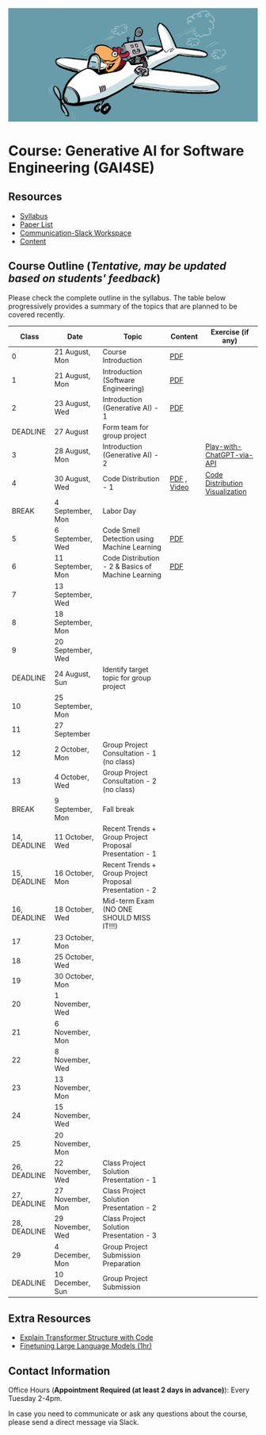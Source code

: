 <img src="imgs/copilot.jpeg" alt="gai4se"/>

# Course: Generative AI for Software Engineering (GAI4SE) 

## Resources

- [Syllabus](https://docs.google.com/document/d/1-bDJAtiA26GAc3YKosVtoSWG8nNJSx-T/edit?usp=sharing&ouid=100772203897969013988&rtpof=true&sd=true)
- [Paper List](https://github.com/gai4se/LLM4SE.git)
- [Communication-Slack Workspace](https://join.slack.com/t/gai4se/shared_invite/zt-21wvrgkyo-YDxaQj7WJyMVq2e7f9XsZg)
- [Content](https://github.com/gai4se/GAI4SE-Course)

## Course Outline (*Tentative, may be updated based on students' feedback*)

Please check the complete outline in the syllabus. The table below progressively provides a summary of the topics that are planned to be covered recently.


| Class | Date         | Topic                               | Content | Exercise (if any) |
| ----- | ------------ | ----------------------------------- | ----- | -------------------------- |
| 0   |      21 August, Mon        |      Course Introduction        |   [PDF](https://drive.google.com/file/d/1Ye4xZP2g9gt-kVYtPuj-kdFP0uWraRha/view?usp=sharing)    |                            |
| 1     | 21 August, Mon    | Introduction (Software Engineering) |  [PDF](https://drive.google.com/file/d/1eQw8ZAUDFtt7oxBrcR-Os8Rk-uWUGsIX/view?usp=sharing)     |                            |
| 2     | 23 August, Wed    | Introduction (Generative AI) - 1        |  [PDF](https://drive.google.com/file/d/1M07WQTJIm32Ss-mytBbCh97KFBVqhv-N/view?usp=sharing)     |                            |
| DEADLINE     | 27 August    |  Form team for group project     |       |            |
| 3     | 28 August, Mon    |  Introduction (Generative AI) - 2     |       |       [Play-with-ChatGPT-via-API](exercise/play-with-chatgpt-via-api)                     |
| 4     | 30 August, Wed    | Code Distribution - 1                 |  [PDF](https://drive.google.com/file/d/1JTlPGCoQ_z8EeGRH-XUkPSDj453XBbv5/view?usp=sharing)  , [Video](https://drive.google.com/file/d/1GoAncbqdbxFGAFovB9Tk8k8sjp5Q5tFV/view?usp=sharing)  |            [Code Distribution Visualization](https://colab.research.google.com/drive/10T6PsiSYmLAv4JMaBqUNwT5__LkqKB3p?usp=sharing)                |
|  BREAK    |  4 September, Mon    |     Labor Day              |       |                           |
| 5     | 6 September, Wed     |     Code Smell Detection using Machine Learning               |  [PDF](https://drive.google.com/file/d/1zILhIKpPxsKDDHHqELDqFUmeTlk5M7XE/view?usp=sharing)    |                           |
| 6     | 11 September, Mon     |   Code Distribution - 2 & Basics of Machine Learning                |  [PDF]()    |                           |
| 7     |  13 September, Wed    |                    |       |                           |
| 8     |  18 September, Mon    |                    |       |                           |
| 9     |  20 September, Wed    |                    |       |                           |
| DEADLINE     | 24 August, Sun    |  Identify target topic for group project     |       |            |
| 10     |  25 September, Mon    |                    |       |                           |
|  11    |  27 September    |                    |       |                           |
|  12    |  2 October, Mon    |    Group Project Consultation - 1 (no class)     |       |                           |
|  13    |  4 October, Wed    |   Group Project Consultation - 2 (no class)                 |       |                           |
| BREAK     |  9 September, Mon    |     Fall break               |       |                           |
|  14, DEADLINE    |  11 October, Wed    |  Recent Trends + Group Project Proposal Presentation - 1                |       |                           |
|  15, DEADLINE    |  16 October, Mon    |  Recent Trends + Group Project Proposal Presentation - 2                 |       |                           |
|  16, DEADLINE    |  18 October, Wed    |   Mid-term Exam (NO ONE SHOULD MISS IT!!!)                 |       |                           |
|  17    |  23 October, Mon    |                    |       |                           |
|  18    |  25 October, Wed    |                    |       |                           |
|  19    |  30 October, Mon    |                    |       |                           |
|  20    |  1 November, Wed    |                    |       |                           |
|  21    |  6 November, Mon    |                    |       |                           |
|  22    |  8 November, Wed    |                    |       |                           |
|  23    |  13 November, Mon    |                    |       |                           |
|  24    |  15 November, Wed    |                    |       |                           |
|  25    |  20 November, Mon    |                    |       |                           |
|  26, DEADLINE    |  22 November, Wed    |  Class Project Solution Presentation - 1                  |       |                           |
|  27, DEADLINE    |  27 November, Mon    |   Class Project Solution Presentation - 2                 |       |                           |
|  28, DEADLINE    |  29 November, Wed    |    Class Project Solution Presentation - 3               |       |                           |
|  29    |  4 December, Mon    |     Group Project Submission Preparation               |       |                           |
|  DEADLINE   |  10 December, Sun    |     Group Project Submission               |       |                           |


## Extra Resources

- [Explain Transformer Structure with Code](http://nlp.seas.harvard.edu/annotated-transformer)
- [Finetuning Large Language Models (1hr)](https://www.deeplearning.ai/short-courses/finetuning-large-language-models/)

## Contact Information

Office Hours (**Appointment Required (at least 2 days in advance)**): Every Tuesday 2-4pm.

In case you need to communicate or ask any questions about the course, please send a direct message via Slack.
